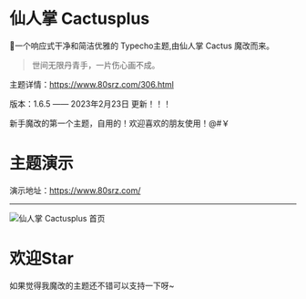# 仙人掌 Cactusplus
🌵一个响应式干净和简洁优雅的 Typecho主题,由仙人掌 Cactus 魔改而来。

>世间无限丹青手，一片伤心画不成。


主题详情：https://www.80srz.com/306.html

版本：1.6.5  ——  2023年2月23日  更新！！！

新手魔改的第一个主题，自用的！欢迎喜欢的朋友使用！@#￥


# 主题演示

演示地址：https://www.80srz.com/

----
![仙人掌 Cactusplus 首页](https://s1.ax1x.com/2023/02/19/pSOSlYn.png)

# 欢迎Star

如果觉得我魔改的主题还不错可以支持一下呀~


  [1]: https://github.com/probberechts/hexo-theme-cactus
  [2]: https://alili.tech/
  [3]: https://www.xde.io/

